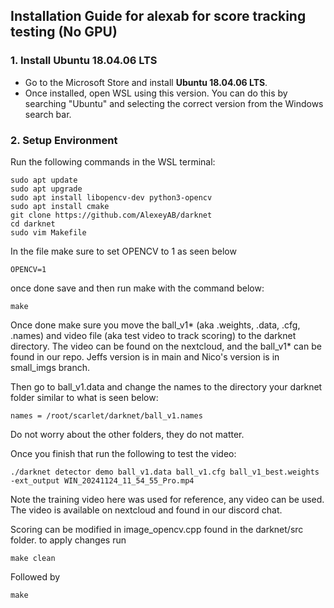 ## Installation Guide for alexab for score tracking testing (No GPU) 

### 1. Install Ubuntu 18.04.06 LTS
- Go to the Microsoft Store and install **Ubuntu 18.04.06 LTS**.
- Once installed, open WSL using this version. You can do this by searching "Ubuntu" and selecting the correct version from the Windows search bar.

### 2. Setup Environment
Run the following commands in the WSL terminal:

```
sudo apt update
sudo apt upgrade
sudo apt install libopencv-dev python3-opencv
sudo apt install cmake
git clone https://github.com/AlexeyAB/darknet
cd darknet
sudo vim Makefile
```

In the file make sure to set OPENCV to 1 as seen below

```
OPENCV=1
```
once done save and then run make with the command below:
```
make
```
Once done make sure you move the ball_v1* (aka .weights, .data, .cfg, .names) and video file (aka test video to track scoring) to the darknet directory. The video can be found on the nextcloud, and the ball_v1* can be found in our repo. Jeffs version is in main and Nico's version is in small_imgs branch.

Then go to ball_v1.data and change the names to the directory your darknet folder similar to what is seen below:
```
names = /root/scarlet/darknet/ball_v1.names
```
Do not worry about the other folders, they do not matter.


Once you finish that run the following to test the video:
```
./darknet detector demo ball_v1.data ball_v1.cfg ball_v1_best.weights -ext_output WIN_20241124_11_54_55_Pro.mp4
```
Note the training video here was used for reference, any video can be used. The video is available on nextcloud and found in our discord chat.

Scoring can be modified in image_opencv.cpp found in the darknet/src folder. to apply changes run 
```
make clean
```
Followed by 
```
make
```

